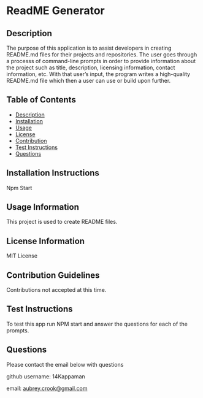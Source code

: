 # ReadME Generator

## Description

The purpose of this application is to assist developers in creating README.md files for their projects and repositories. The user goes through a processs of command-line prompts in order to provide information about the project such as title, description, licensing information, contact information, etc. With that user’s input, the program writes a high-quality README.md file which then a user can use or build upon further.


## Table of Contents

- [Description](#description)
- [Installation](#installation-instructions)
- [Usage](#usage-information)
- [License](#license-information)
- [Contribution](#contribution-guidelines)
- [Test Instructions](#test-instructions)
- [Questions](#questions)


## Installation Instructions

Npm Start

## Usage Information

This project is used to create README files. 

## License Information

MIT License

## Contribution Guidelines

Contributions not accepted at this time.

## Test Instructions

To test this app run NPM start and answer the questions for each of the prompts.

## Questions 

Please contact the email below with questions

github username: 14Kappaman

email: aubrey.crook@gmail.com
